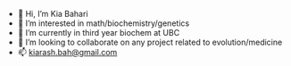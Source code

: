 - 👋 Hi, I’m Kia Bahari
- 👀 I’m interested in math/biochemistry/genetics
- 🌱 I’m currently in third year biochem at UBC
- 💞️ I’m looking to collaborate on any project related to evolution/medicine
- 📫 kiarash.bah@gmail.com

<!---
kiarashbahari/kiarashbahari is a ✨ special ✨ repository because its `README.md` (this file) appears on your GitHub profile.
You can click the Preview link to take a look at your changes.
--->
